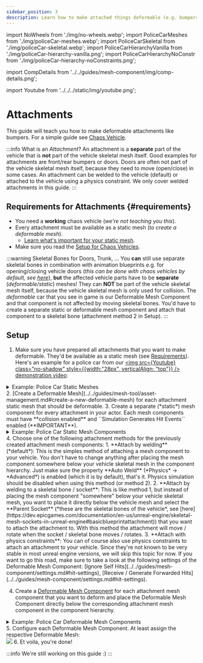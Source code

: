 ```yaml
---
sidebar_position: 3
description: Learn how to make attached things deformable (e.g. bumpers)
---
```


import NoWheels from './img/no-wheels.webp';
import PoliceCarMeshes from './img/policeCar-meshes.webp';
import PoliceCarSkeletal from './img/policeCar-skeletal.webp';
import PoliceCarHierarchyVanilla from './img/policeCar-hierarchy-vanilla.png';
import PoliceCarHierarchyNoConstr from './img/policeCar-hierarchy-noConstraints.png';

import CompDetails from '../../guides/mesh-component/img/comp-details.png';

import Youtube from '../../../static/img/youtube.png';

# Attachments

This guide will teach you how to make deformable attachments like bumpers. For a simple guide see [Chaos Vehicle](./chaos-vehicle.md).

:::info What is an *Attachment*?
An attachment is a **separate** part of the vehicle that is **not** part of the vehicle skeletal mesh itself. Good examples for attachments are front/rear bumpers or doors. Doors are often not part of the vehicle skeletal mesh itself, because they need to move (open/close) in some cases. An attachment can be welded to the vehicle (default) or attached to the vehicle using a physics constraint. We only cover welded attachments in this guide.
:::

## Requirements for Attachments {#requirements}

- You need a **working** chaos vehicle (*we're not teaching you this*).
- Every attachment must be available as a static mesh (*to create a deformable mesh*).
    - [Learn what's important for your static mesh](../../guides/mesh-asset/staticmesh.md).
- Make sure you read the [Setup for Chaos Vehicles](./chaos-vehicle.md#setup).

:::warning Skeletal Bones for Doors, Trunk, ...
You **can** still use separate skeletal bones in combination with animation blueprints e.g. for opening/closing vehicle doors (*this can be done with chaos vehicles by default, see [here](https://youtu.be/-V1WoTHvSyk?si=YJJ9uVhlb2KfpuYu&t=255)*), **but** the affected vehicle parts have to be **separate** (*deformable/static*) meshes! They can **NOT** be part of the vehicle skeletal mesh itself, because the vehicle skeletal mesh is only used for collision. The *deformable* car that you see in game is our Deformable Mesh Component and that component is not affected by moving skeletal bones. You'd have to create a separate static or deformable mesh component and attach that component to a skeletal bone (attachment method 2 in Setup).
:::

<!-- :::danger
TODO: Wenn auto welded -> Wie siehts mit Kollision aus? Muss das dann auch aus dem PhysicalAsset raus? => Ja, sonst kriegt das Attachment den Hit nicht. PhysicalAsset soll nur der "Body" sein (ohne Attachments => Beispiel zeigen)
 Braucht das attachment überhaupt collision?...
::: -->

## Setup

1. Make sure you have prepared all attachments that you want to make deformable. They'd be available as a static mesh (see [Requirements](#requirements)). Here's an example for a police car from our [<img src={Youtube} class="no-shadow" style={{width:"28px", verticalAlign: "top"}} /> demonstration video](https://youtu.be/3C0cIqPouwc?si=kFMq5lHPhfcE5fRW&t=30):
<details>
    <summary>Example: Police Car Static Meshes</summary>
    <p>
    The Police Car from our video has some attachments. Both front and rear bumpers, the hood/trunk and the sirens are [attachments](attachments.md) that are connected to the car using physics constraints. **The wheels are listed here, because they're static meshes. They do not deform.**
    <img src={PoliceCarMeshes} class="no-shadow" />
    </p>
</details>
2. [Create a Deformable Mesh](../../guides/mesh-tool/asset-management.md#create-a-new-deformable-mesh) for each attachment static mesh that should be deformable.
3. Create a separate (*static*) mesh component for every attachment in your actor. Each mesh components must have **collision enabled** and ``Simulation Generates Hit Events`` enabled (**IMPORTANT**).
<details>
    <summary>Example: Police Car Static Mesh Components</summary>
    <img src={PoliceCarHierarchyVanilla} class="no-shadow" />
</details>
4. Choose one of the following attachment methods for the previously created attachment mesh components:
    1. **Attach by welding** (*default*): This is the simples method of attaching a mesh component to your vehicle. You don't have to change anything after placing the mesh component somewhere below your vehicle skeletal mesh in the component hierarchy. Just make sure the property **Auto Weld** (*Physics* -> *Advanced*) is enabled (which it is by default), that's it. Physics simulation should be disabled when using this method (or method 2).
    2. **Attach by welding to a skeletal bone / socket**: This is like method 1, but instead of placing the mesh component "somewhere" below your vehicle skeletal mesh, you want to place it directly below the vehicle mesh and select the **Parent Socket** (*these are the skeletal bones of the vehicle*, see [here](https://dev.epicgames.com/documentation/en-us/unreal-engine/skeletal-mesh-sockets-in-unreal-engine#basicblueprintattachment)) that you want to attach the attachment to. With this method the attachment will move / rotate when the socket / skeletal bone moves / rotates.
    3. **Attach with physics constraints**: You can of course also use physics constraints to attach an attachment to your vehicle. Since they're not known to be very stable in most unreal engine versions, we will skip this topic for now. If you want to go this road, make sure to take a look at the following settings of the Deformable Mesh Component: [Ignore Self Hits](../../guides/mesh-component/settings.md#hit-settings), [Receive / Generate Forwarded Hits](../../guides/mesh-component/settings.md#hit-settings).

4. Create a [Deformable Mesh Component](../../guides/mesh-component/overview.md) for each attachment mesh component that you want to deform and place the Deformable Mesh Component directly below the corresponding attachment mesh component in the component hierarchy.
<details>
    <summary>Example: Police Car Deformable Mesh Components</summary>
    <p>
    In this example we want to deform the bumpers (`DMC_BumperF`, `DMC_BumperB`), trunk (`DMC_Trunk`), hood (`DMC_Hook`) and the vehicle itself (`DMC_Vehicle`). **The siren is not deformable, that's why there is no DMC_Siren**.
    <img src={PoliceCarHierarchyNoConstr} class="no-shadow" />
    </p>
</details>
5. Configure each Deformable Mesh Component. At least assign the respective Deformable Mesh:<br/><img src={CompDetails} />
6. Et voila, you're done!

<!-- ## Work In Progress

Ignore Self Hits
Receive Forwarded Hits
Generate Forwarded Hits

-->

:::info
We're still working on this guide :)
:::